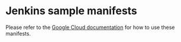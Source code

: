 # Jenkins sample manifests

Please refer to the [Google Cloud documentation](https://cloud.google.com/stackdriver/docs/managed-prometheus/exporters/jenkins) for how to use these manifests.
